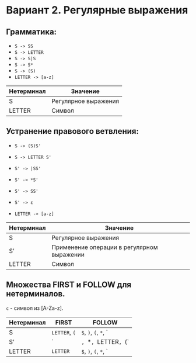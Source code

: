 # Вариант 2. Регулярные выражения
## Грамматика:

* `S -> SS`
* `S -> LETTER`
* `S -> S|S`
* `S -> S*`
* `S -> (S)`
* `LETTER -> [a-z]`

Нетерминал    | Значение
------------- | -------------
S  | Регулярное выражения
LETTER | Символ

## Устранение правового ветвления:

* `S -> (S)S'`
* `S -> LETTER S'`

* `S' -> |SS'`
* `S' -> *S'`
* `S' -> SS'`
* `S' -> ε`

* `LETTER -> [a-z]`

Нетерминал    | Значение
------------- | -------------
S  | Регулярное выражения
S'  | Применение операции в регулярном выражении
LETTER | Символ


## Множества FIRST и FOLLOW для нетерминалов. 

`c` - символ из [A-Za-z]. 

Нетерминал | FIRST | FOLLOW
-----------|----------|-------
S | `LETTER`, `(` | `$`, `)`, `(`, `*`, `|`, `LETTER`
S' | `|`, `*`, `LETTER`, `(` | `$`, `)`, `(`, `*`, `|`, `LETTER`
LETTER | `LETTER` | `$`, `)`, `(`, `*`, `|`, `LETTER`
